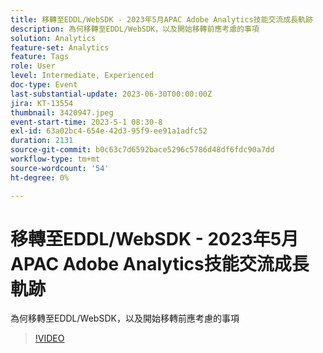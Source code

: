 ```yaml
---
title: 移轉至EDDL/WebSDK - 2023年5月APAC Adobe Analytics技能交流成長軌跡
description: 為何移轉至EDDL/WebSDK，以及開始移轉前應考慮的事項
solution: Analytics
feature-set: Analytics
feature: Tags
role: User
level: Intermediate, Experienced
doc-type: Event
last-substantial-update: 2023-06-30T00:00:00Z
jira: KT-13554
thumbnail: 3420947.jpeg
event-start-time: 2023-5-1 08:30-8
exl-id: 63a02bc4-654e-42d3-95f9-ee91a1adfc52
duration: 2131
source-git-commit: b0c63c7d6592bace5296c5786d48df6fdc90a7dd
workflow-type: tm+mt
source-wordcount: '54'
ht-degree: 0%

---
```


# 移轉至EDDL/WebSDK - 2023年5月APAC Adobe Analytics技能交流成長軌跡

為何移轉至EDDL/WebSDK，以及開始移轉前應考慮的事項

>[!VIDEO](https://video.tv.adobe.com/v/3420947/?learn=on)
